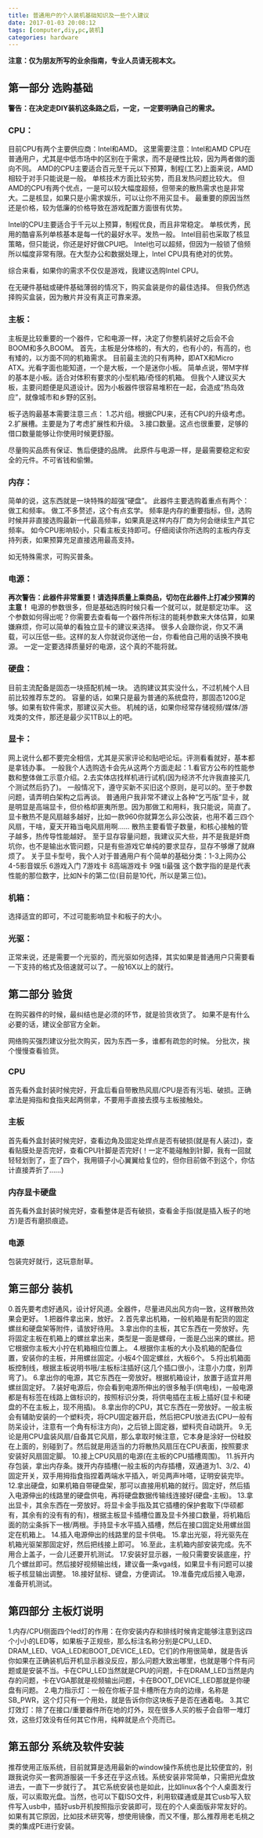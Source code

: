 ```yaml
---
title: 普通用户的个人装机基础知识及一些个人建议
date: 2017-01-03 20:08:12
tags: [computer,diy,pc,装机]
categories: hardware
---
```

**注意：仅为朋友所写的业余指南，专业人员请无视本文。**
<!-- more -->
## 第一部分 选购基础
**警告：在决定走DIY装机这条路之后，一定，一定要明确自己的需求。**

### CPU：
目前CPU有两个主要供应商：Intel和AMD。
这里需要注意：Intel和AMD CPU在普通用户，尤其是中低市场中的区别在于需求，而不是硬性比较，因为两者做的面向不同。
AMD的CPU主要适合百元至千元以下预算，制程(工艺)上面来说，AMD相较于对手只能说是一般。
单核技术方面比较劣势，而且发热问题比较大。
但AMD的CPU有两个优点，一是可以较大幅度超频，但带来的散热需求也是非常大。二是核显，如果只是小需求娱乐，可以让你不用买显卡。
最重要的原因当然还是价格，较为低廉的价格导致在游戏配置方面很有优势。

Intel的CPU主要适合于千元以上预算，制程优良，而且非常稳定。
单核优秀，民用的酷睿系列单核基本是每一代的最好水平。发热一般。
Intel目前也采取了核显策略，但只能说，你还是好好做CPU吧。
Intel也可以超频，但因为一般锁了倍频所以幅度非常有限。在大型办公和数据处理上，Intel CPU具有绝对的优势。

综合来看，如果你的需求不仅仅是游戏，我建议选购Intel CPU。

在无硬件基础或硬件基础薄弱的情况下，购买盒装是你的最佳选择。
但我仍然选择购买盒装，因为散片并没有真正可靠来源。

### 主板：
主板是比较重要的一个器件，它和电源一样，决定了你整机装好之后会不会BOOM和多久BOOM。
首先，主板是分体格的，有大的，也有小的，有高的，也有矮的，以方面不同的机箱需求。
目前最主流的只有两种，即ATX和Micro ATX。光看字面也能知道，一个是大板，一个是迷你小板。
简单点说，带M字样的基本是小板。适合对体积有要求的小型机箱/奇怪的机箱。
但我个人建议买大板，主要问题便是风道设计。因为小板器件很容易堆积在一起，会造成“热岛效应”，就像城市和乡野的区别。

板子选购最基本需要注意三点：
1.芯片组。根据CPU来，还有CPU的升级考虑。
2.扩展槽。主要是为了考虑扩展性和升级。
3.接口数量。这点也很重要，足够的借口数量能够让你使用时候更舒服。

尽量购买品质有保证、售后便捷的品牌。
此原件与电源一样，是最需要稳定和安全的元件。不可省钱和偷懒。

### 内存：
简单的说，这东西就是一块特殊的超强“硬盘”。
此器件主要选购着重点有两个：做工和频率。
做工不多赘述，这个有点玄学。
频率是内存的重要指标，但，选购时候并非直接选购最新一代最高频率，如果真是这样内存厂商为何会继续生产其它频率。
如今CPU影响较小，只看主板支持即可。仔细阅读你所选购的主板内存支持列表，如果预算充足直接选用最高支持。

如无特殊需求，可购买普条。

### 电源：
**再次警告：此器件非常重要！请选择质量上乘商品，切勿在此器件上打减少预算的主意！**
电源的参数很多，但是基础选购时候只看一个就可以，就是额定功率。
这个参数如何得出呢？你需要去查看每一个器件所标注的能耗参数来大体估算，如果嫌麻烦，你可以简单的看独立显卡的建议来选择。
很多人会跟你说，你又不满载，可以压低一些。这样的友人你就说你送他一台，你看他自己用的话换不换电源。
一定一定要选择质量好的电源，这个真的不能将就。

### 硬盘：
目前主流配备是固态一块搭配机械一块。
选购建议其实没什么，不过机械个人目前比较推荐东芝的。
容量的话，如果只是最为普通的系统盘符，那固态120G足够。如果有软件需求，那建议买大些。
机械的话，如果你经常存储视频/媒体/游戏类的文件，那还是最少买1TB以上的吧。

### 显卡：
网上说什么都不要完全相信，尤其是买家评论和贴吧论坛。评测看看就好，基本都是拿钱办事。
一般我个人选购选卡会先从这两个方面走起：1.看官方公布的性能参数和整体做工示意介绍。2.去实体店找样机进行试机(因为经济不允许我直接买几个测试然后扔了)。
一般情况下，遵守买新不买旧这个原则，是可以的。至于参数问题，请弄明白架构之后再谈。
普通用户我非常不建议上各种“乞丐版”显卡，就是明显是高端显卡，但价格却匪夷所思。因为那做工和用料，我只能说，简直了。
显卡散热不是风扇越多越好，比如一款960你就算怎么非公改装，也用不着三四个风扇，干啥，夏天开箱当电风扇用啊……
散热主要看管子数量，和核心接触的管子越多，热传导性能越好。
至于显存容量问题，我建议买大些，并不是我是奸商坑你，也不是输出水管问题，只是有些游戏它单纯的要求显存，显存不够爆了就麻烦了。
关于显卡型号，我个人对于普通用户有个简单的基础分类：1-3上网办公 4-5影音娱乐 6游戏入门 7游戏卡 8高端游戏卡 9强 ti最强
这个数字指的是是代表性能的那位数字，比如N卡的第二位(目前是10代，所以是第三位)。

### 机箱：
选择适宜的即可，不过可能影响显卡和板子的大小。

### 光驱：
正常来说，还是需要一个光驱的，而光驱如何选择，其实如果是普通用户只需要看一下支持的格式及倍速就可以了。一般16X以上的就行。

## 第二部分 验货
在购买器件的时候，最纠结也是必须的环节，就是验货收货了。
如果不是有什么必要的话，建议全部官方全新。

网络购买强烈建议分批次购买，因为东西一多，谁都有疏忽的时候。
分批次，挨个慢慢查看验货。

### CPU
首先看外盒封装时候完好，开盒后看自带散热风扇/CPU是否有污垢、破损。正确拿法是拇指和食指夹起两侧拿，不要用手直接去摸与主板接触处。

### 主板
首先看外盒封装时候完好，查看边角及固定处焊点是否有破损(就是有人装过)，查看贴膜处是否完好，查看CPU针脚是否完好(！一定不能碰触到针脚，我有一回就轻轻划到了，歪了四个，我用镊子小心翼翼给复位的，但你目前做不到这个，你估计直接弄折了……)

### 内存显卡硬盘
首先看外盒封装时候完好，查看整体是否有破损，查看金手指(就是插入板子的地方)是否有磨损痕迹。

### 电源
包装完好就行，这玩意耐草。

## 第三部分 装机
0.首先要考虑好通风，设计好风道。全器件，尽量进风出风方向一致，这样散热效果会更好。
1.把器件拿出来，放好。
2.首先拿出机箱，一般机箱是有配货的固定螺丝和硬盘架等附件，请放好待用。
3.拿出你的主板，其它东西在一旁放好。先将固定主板在机箱上的螺丝拿出来，类型是一面是螺母，一面是凸出来的螺丝。把它根据你主板大小拧在机箱相应位置上。
4.根据你主板的大小及机箱的配备位置，安装你的主板，并用螺丝固定。小板4个固定螺丝，大板6个。
5.捋出机箱面板控制线，根据主板说明书哦/主板标注插好(这几个插口很小，注意小力度，别弄弯了)。
6.拿出你的电源，其它东西在一旁放好。根据机箱设计，放置于适宜并用螺丝固定好。
7.装好电源后，你会看到电源所伸出的很多触手(供电线)，一般电源都是有标签在线路上做标识的，按照标识分类，将供电插在主板上插好(显卡和硬盘的不在主板上，现不用插)。
8.拿出你的CPU，其它东西在一旁放好。一般主板会有辅助安装的一个塑料壳，将CPU固定器开启，然后把CPU放进去(CPU一般有防呆设计，注意有一个角有标注方向)，之后锁上固定器，塑料壳自动跳开。
9.无论是用CPU盒装风扇/自备其它风扇，那么拿取时候注意，它本身是涂好一份硅胶在上面的，别碰到了。然后就是用适当的力将散热风扇压在CPU表面，按照要求安装好风扇固定脚。
10.接上CPU风扇的电源(在主板的CPU插槽周围)。
11.拆开内存包装，拿出内存条。拨开内存插槽(一般主板的内存插槽，双通道为1、3/2、4)固定开关，双手用拇指食指捏着两端水平插入，听见两声咔嗒，证明安装完毕。
12.拿出硬盘，如果机箱自带硬盘架，那可以直接用机箱的就行。固定好，然后插入电源伸出的线路里的硬盘供电，再将硬盘数据传输线连接好(硬盘-主板)。
13.拿出显卡，其余东西在一旁放好。将显卡金手指及其它插槽的保护套取下(华硕都有，其余有的没有有的有)，根据主板显卡插槽位置及显卡外接口数量，将机箱后面的防尘条拆下一根/两根。手持显卡水平插入插槽，然后在接口固定处用螺丝固定在机箱上。
14.插入电源伸出的线路里的显卡供电。
15.拿出光驱，将光驱先在机箱光驱架那固定好，然后把线接上即可。
16.至此，主机箱内部安装完成。先不用合上盖子，一会儿还要开机测试。
17.安装好显示器，一般只需要安装底座，拧几个螺丝即可。然后接好视频输出线，建议备一条vga线，如果显卡有问题可以接板子核显输出调整。
18.接好鼠标、键盘，方便调试。
19.准备完成后接入电源，准备开机测试。

## 第四部分 主板灯说明
1.内存/CPU侧面四个led灯的作用：在你安装内存和排线时候肯定能够注意到这四个小小的LED等，如果板子正规些，那么标注名称分别是CPU_LED、DRAM_LED、VGA_LED和BOOT_DEVICE_LED。它们的作用很简单，就是告诉你如果在正确装机后开机显示器没反应，那么问题大致出哪里，也就是哪个件有问题或是安装不当。卡在CPU_LED当然就是CPU的问题，卡在DRAM_LED当然是内存的问题，卡在VGA那就是视频输出问题，卡在BOOT_DEVICE_LED那就是你硬盘有问题。
2.电力指示灯：一般在你板子显卡槽所在方向的边缘，名称是SB_PWR，这个灯只有一个用处，就是告诉你你这块板子是否在通着电。
3.其它灯效灯：除了在接口/重要器件所在地的灯外，现在很多人买的板子会自带一堆灯效，这些灯效没有任何其它作用，纯粹就是点个亮而已。

## 第五部分 系统及软件安装
推荐使用正版系统，目前就算是选用最新的window操作系统也是比较便宜的，别跟我说你买一套网游服装一千多还在乎这点钱。系统安装非常简单，只需把光盘放进去，一直下一步就行了。
其它系统安装也是如此，比如linux各个个人桌面发行版，可以索取光盘。当然，也可以下载ISO文件，利用软碟通或是其它usb写入软件写入usb中，插好usb开机按照指示安装即可，现在的个人桌面版非常友好的。
如果有其它原因，比如技术研究等，想使用镜像，而又不懂，那么推荐用老毛桃之类的集成PE进行安装。